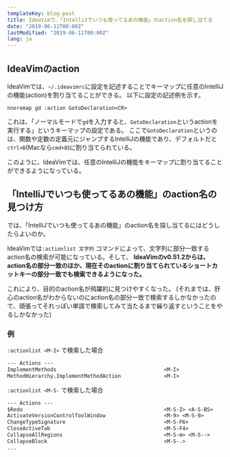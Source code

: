 ```yaml
---
templateKey: blog-post
title: IdeaVimで、「IntelliJでいつも使ってるあの機能」のaction名を探し当てる
date: "2019-06-11T00:00Z"
lastModified: "2019-06-11T00:00Z"
lang: ja
---
```


## IdeaVimのaction

IdeaVimでは、`~/.ideavimrc`に設定を記述することでキーマップに任意のIntelliJの機能(action)を割り当てることができる。
以下に設定の記述例を示す。

```vim
nnoremap gd :action GotoDeclaration<CR>
```

これは、「ノーマルモードで`gd`を入力すると、`GotoDeclaration`というactionを実行する」というキーマップの設定である。
ここで`GotoDeclaration`というのは、関数や定数の定義元にジャンプするIntelliJの機能であり、デフォルトだと`ctrl+B`(Macなら`cmd+B`)に割り当てられている。

このように、IdeaVimでは、任意のIntelliJの機能をキーマップに割り当てることができるようになっている。

## 「IntelliJでいつも使ってるあの機能」のaction名の見つけ方

では、「IntelliJでいつも使ってるあの機能」のaction名を探し当てるにはどうしたらよいのか。

IdeaVimでは`:actionlist 文字列` コマンドによって、文字列に部分一致するaction名の検索が可能になっている。そして、
**IdeaVimのv0.51.2からは、action名の部分一致のほか、現在そのactionに割り当てられているショートカットキーの部分一致でも検索できるようになった。**

これにより、目的のaction名が飛躍的に見つけやすくなった。
(それまでは、肝心のaction名がわからないのにaction名の部分一致で検索するしかなかったので、頑張ってそれっぽい単語で検索してみて当たるまで繰り返すということをやるしかなかった)

### 例


`:actionlist <M-I>` で検索した場合


```txt
--- Actions ---
ImplementMethods                                   <M-I>
MethodHierarchy.ImplementMethodAction              <M-I>
```


`:actionlist <M-S-` で検索した場合


```txt
--- Actions ---
$Redo                                              <M-S-Z> <A-S-BS>
ActivateVersionControlToolWindow                   <M-9> <M-S-9>
ChangeTypeSignature                                <M-S-F6>
CloseActiveTab                                     <M-S-F4>
CollapseAllRegions                                 <M-S-m> <M-S-->
CollapseBlock                                      <M-S-.>
...
```
